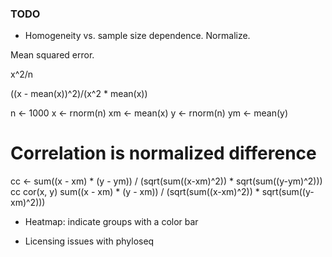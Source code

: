 ### TODO

 * Homogeneity vs. sample size dependence. Normalize.

Mean squared error.

x^2/n

((x - mean(x))^2)/(x^2 * mean(x))

n <- 1000
x <- rnorm(n)
xm <- mean(x)
y <- rnorm(n)
ym <- mean(y)
# Correlation is normalized difference
cc <- sum((x - xm) * (y - ym)) / (sqrt(sum((x-xm)^2)) * sqrt(sum((y-ym)^2)))
cc
cor(x, y)
sum((x - xm) * (y - xm)) / (sqrt(sum((x-xm)^2)) * sqrt(sum((y-xm)^2)))


 * Heatmap: indicate groups with a color bar

  * Licensing issues with phyloseq